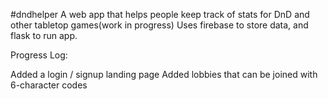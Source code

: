 #dndhelper
A web app that helps people keep track of stats for DnD and other tabletop games(work in progress) Uses firebase to store data, and flask to run app.

Progress Log:

Added a login / signup landing page
Added lobbies that can be joined with 6-character codes
